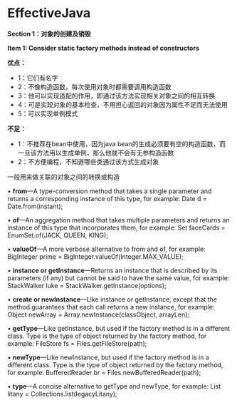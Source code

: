 # EffectiveJava

**Section 1：对象的创建及销毁**

**Item 1: Consider static factory methods instead of constructors**
 
 **优点：**
 * 1：它们有名字
 * 2：不像构造函数，每次使用对象时都需要调用构造函数
 * 3：他可以实现适配的作用，即通过该方法实现相关对象之间的相互转换
 * 4：可是实现对象的基本检查，不用担心返回的对象因为属性不足而无法使用
 * 5：可以实现单例模式
 
 **不足：**
 * 1：不推荐在bean中使用，因为java bean的生成必须要有空的构造函数，而一旦该方法用以生成单例，那么他就不会有无参构造函数
 * 2：不方便编程，不知道哪些类通过该方式生成对象
 
 一般用来做关联的对象之间的转换或构造
 
 • **from**—A type-conversion method that takes a single parameter and returns a
 corresponding instance of this type, for example:
    Date d = Date.from(instant);
    
 • **of**—An aggregation method that takes multiple parameters and returns an instance
 of this type that incorporates them, for example:
    Set<Rank> faceCards = EnumSet.of(JACK, QUEEN, KING);
    
 • **valueOf**—A more verbose alternative to from and of, for example:
    BigInteger prime = BigInteger.valueOf(Integer.MAX_VALUE);
    
 • **instance or getInstance**—Returns an instance that is described by its parameters
 (if any) but cannot be said to have the same value, for example:
    StackWalker luke = StackWalker.getInstance(options);
    
 • **create or newInstance**—Like instance or getInstance, except that the
 method guarantees that each call returns a new instance, for example:
    Object newArray = Array.newInstance(classObject, arrayLen);
    
 • **getType**—Like getInstance, but used if the factory method is in a different
 class. Type is the type of object returned by the factory method, for example:
    FileStore fs = Files.getFileStore(path);
    
 • **newType**—Like newInstance, but used if the factory method is in a different
 class. Type is the type of object returned by the factory method, for example:
    BufferedReader br = Files.newBufferedReader(path);
    
 • **type**—A concise alternative to getType and newType, for example:
    List<Complaint> litany = Collections.list(legacyLitany);